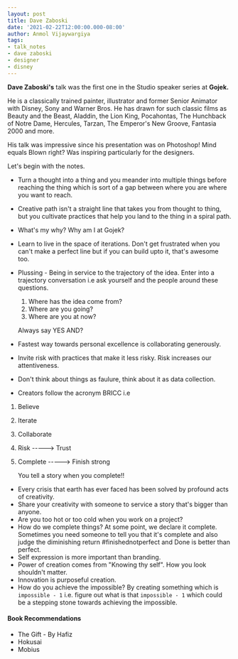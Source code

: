 ```yaml
---
layout: post
title: Dave Zaboski
date: '2021-02-22T12:00:00.000-08:00'
author: Anmol Vijaywargiya
tags:
- talk_notes
- dave zaboski
- designer
- disney
---
```


<b>Dave Zaboski's</b> talk was the first one in the Studio speaker series at <b>Gojek.</b>

He is a classically trained painter, illustrator and former Senior Animator with Disney, Sony and Warner Bros.
He has drawn for such classic films as Beauty and the Beast, Aladdin, the Lion King, Pocahontas,
The Hunchback of Notre Dame, Hercules, Tarzan, The Emperor's New Groove, Fantasia 2000 and more.

His talk was impressive since his presentation was on Photoshop! Mind equals Blown right?
Was inspiring particularly for the designers.

Let's begin with the notes.

* Turn a thought into a thing and you meander into multiple things before reaching the thing
which is sort of a gap between where you are where you want to reach.

* Creative path isn't a straight line that takes you from thought to thing, but you cultivate practices that help you land to the thing in a spiral path.

* What's my why? Why am I at Gojek?

* Learn to live in the space of iterations. Don't get frustrated when you can't make a perfect line but if you can build upto it,
that's awesome too.

* Plussing - Being in service to the trajectory of the idea. Enter into a trajectory conversation i.e ask yourself and the people around these questions.
  1. Where has the idea come from?
  1. Where are you going?
  1. Where are you at now?

    Always say YES AND?


* Fastest way towards personal excellence is collaborating generously.
* Invite risk with practices that make it less risky. Risk increases our attentiveness.
* Don't think about things as faulure, think about it as data collection.
* Creators follow the acronym BRICC i.e
1. Believe
1. Iterate
1. Collaborate
1. Risk     -----> Trust
1. Complete -----> Finish strong

    You tell a story when you complete!!

* Every crisis that earth has ever faced has been solved by profound acts of creativity.
* Share your creativity with someone to service a story that's bigger than anyone.
* Are you too hot or too cold when you work on a project?
* How do we complete things? At some point, we declare it complete. Sometimes you need someone to tell you that it's complete and also judge the diminishing return
  #finishednotperfect and Done is better than perfect.
* Self expression is more important than branding.
* Power of creation comes from  "Knowing thy self". How you look shouldn't matter.
* Innovation is purposeful creation.
* How do you achieve the impossible?
By creating something which is `impossible - 1` i.e. figure out what is that `impossible - 1` which could be a stepping stone towards achieving the impossible.

#### Book Recommendations
* The Gift - By Hafiz
* Hokusai
* Mobius
